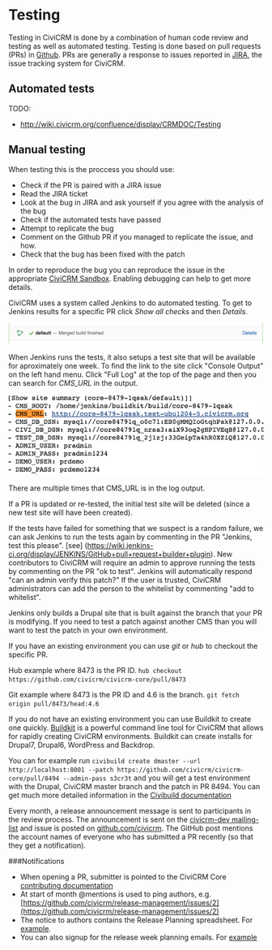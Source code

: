 Testing
=======
Testing in CiviCRM is done by a combination of human code review and testing as well as automated testing. Testing is done based on pull requests (PRs) in [Github](https://github.com/civicrm/civicrm-core/pulls). PRs are generally a response to issues reported in [JIRA](https://issues.civicrm.org/), the issue tracking system for CiviCRM. 

Automated tests
---------------

TODO:

 * http://wiki.civicrm.org/confluence/display/CRMDOC/Testing

Manual testing
---------------
When testing this is the proccess you should use:

* Check if the PR is paired with a JIRA issue
* Read the JIRA ticket
* Look at the bug in JIRA and ask yourself if you agree with the analysis of the bug
* Check if the automated tests have passed
* Attempt to replicate the bug
* Comment on the Github PR if you managed to replicate the issue, and how.
* Check that the bug has been fixed with the patch 

In order to reproduce the bug you can reproduce the issue in the appropriate [CiviCRM Sandbox](https://civicrm.org/sandboxes). Enabling debugging can help to get more details.

CiviCRM uses a system called Jenkins to do automated testing. To get to Jenkins results for a specific PR click *Show all checks* and then *Details*. 

![Jenkins Show Results](img/Jenkis_Show_Results.png)

When Jenkins runs the tests, it also setups a test site that will be available for aproximately one week. To find the link to the site click "Console Output" on the left hand menu. Click "Full Log" at the top of the page and then you can search for *CMS_URL* in the output. 

![CMS_URL Example](img/CMS_URL.png) 

There are multiple times that CMS_URL is in the log output.  

If a PR is updated or re-tested, the initial test site will be deleted (since a new test site will have been created). 

If the tests have failed for something that we suspect is a random failure, we can ask Jenkins to run the tests again by commenting in the PR "Jenkins, test this please". [see] (https://wiki.jenkins-ci.org/display/JENKINS/GitHub+pull+request+builder+plugin). New contributors to CiviCRM will require an admin to approve running the tests by commenting on the PR "ok to test". Jenkins will automatically respond "can an admin verify this patch?" If the user is trusted, CiviCRM administrators can add the person to the whitelist by commenting "add to whitelist".

Jenkins only builds a Drupal site that is built against the branch that your PR is modifying.  If you need to test a patch against another CMS than you will want to test the patch in your own environment.

If you have an existing environment you can use *git* or *hub* to checkout the specific PR.  

Hub example where 8473 is the PR ID.
`hub checkout https://github.com/civicrm/civicrm-core/pull/8473` 

Git example where 8473 is the PR ID and 4.6 is the branch. 
`git fetch origin pull/8473/head:4.6`

If you do not have an existing environment you can use Buildkit to create one quickly. [Buildkit](https://github.com/civicrm/civicrm-buildkit) is a powerful command line tool for CiviCRM that allows for rapidly creating CiviCRM environments. Buildkit can create installs for Drupal7, Drupal6, WordPress and Backdrop. 

You can for example run `civibuild create dmaster --url http://localhost:8001 --patch https://github.com/civicrm/civicrm-core/pull/8494 --admin-pass s3cr3t` and you will get a test environment with the Drupal, CiviCRM master branch and the patch in PR 8494. You can get much more detailed information in the [Civibuild documentation](https://github.com/civicrm/civicrm-buildkit/blob/master/doc/civibuild.md)

Every month, a release announcement message is sent to participants in the review process. The announcement is sent on the [civicrm-dev mailing-list](http://lists.civicrm.org/lists/info/civicrm-dev) and issue is posted on [github.com/civicrm](http://github.com/civicrm). The GitHub post mentions the account names of everyone who has submitted a PR recently (so that they get a notification).

###Notifications
* When opening a PR, submitter is pointed to the CiviCRM Core [contributing documentation](https://github.com/civicrm/civicrm-core/blob/master/.github/CONTRIBUTING.md)
* At start of month @mentions is used to ping authors, e.g. [https://github.com/civicrm/release-management/issues/2](https://github.com/civicrm/release-management/issues/2)
* The notice to authors contains the Release Planning spreadsheet.  For [example](https://docs.google.com/spreadsheets/d/10EyNqm3-CbAwUjYzckrwSE7VjpZCfatzh-bES59XqA8/edit?usp=sharing). 
* You can also signup for the release week planning emails. For [example](https://gist.github.com/totten/0d05ca4bbe0e1727ee5895f6e588d068)





